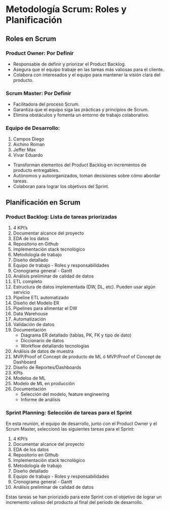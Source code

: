 # Metodología Scrum: Roles y Planificación

## Roles en Scrum

### Product Owner: Por Definir

- Responsable de definir y priorizar el Product Backlog.
- Asegura que el equipo trabaje en las tareas más valiosas para el cliente.
- Colabora con interesados y el equipo para mantener la visión clara del producto.

### Scrum Master: Por Definir

- Facilitadora del proceso Scrum.
- Garantiza que el equipo siga las prácticas y principios de Scrum.
- Elimina obstáculos y fomenta un entorno de trabajo colaborativo.

### Equipo de Desarrollo:

1. Campos Diego
2. Aichino Roman
3. Jeffer Max
4. Vivar Eduardo

- Transforman elementos del Product Backlog en incrementos de producto entregables.
- Autónomos y autoorganizados, toman decisiones sobre cómo abordar tareas.
- Colaboran para lograr los objetivos del Sprint.

## Planificación en Scrum

### Product Backlog: Lista de tareas priorizadas

1. 4 KPI’s
2. Documentar alcance del proyecto
3. EDA de los datos
4. Repositorio en Github
5. Implementación stack tecnológico
6. Metodología de trabajo
7. Diseño detallado
8. Equipo de trabajo - Roles y responsabilidades
9. Cronograma general - Gantt
10. Análisis preliminar de calidad de datos
11. ETL completo
12. Estructura de datos implementada (DW, DL, etc). Pueden usar algún servicio
13. Pipeline ETL automatizado
14. Diseño del Modelo ER
15. Pipelines para alimentar el DW
16. Data Warehouse
17. Automatización
18. Validación de datos
19. Documentación
    - Diagrama ER detallado (tablas, PK, FK y tipo de dato)
    - Diccionario de datos
    - Workflow detallando tecnologías
20. Análisis de datos de muestra
21. MVP/Proof of Concept de producto de ML ó MVP/Proof of Concept de Dashboard
22. Diseño de Reportes/Dashboards
23. KPIs
24. Modelos de ML
25. Modelo de ML en producción
26. Documentación
    - Selección del modelo, feature engineering
    - Informe de análisis


### Sprint Planning: Selección de tareas para el Sprint

En esta reunión, el equipo de desarrollo, junto con el Product Owner y el Scrum Master, seleccionó las siguientes tareas para el Sprint:

1. 4 KPI’s
2. Documentar alcance del proyecto
3. EDA de los datos
4. Repositorio en Github
5. Implementación stack tecnológico
6. Metodología de trabajo
7. Diseño detallado
8. Equipo de trabajo - Roles y responsabilidades
9. Cronograma general - Gantt
10. Análisis preliminar de calidad de datos

Estas tareas se han priorizado para este Sprint con el objetivo de lograr un incremento valioso del producto al final del período de desarrollo.

